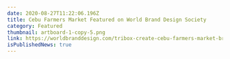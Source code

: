 ```yaml
---
date: 2020-08-27T11:22:06.196Z
title: Cebu Farmers Market Featured on World Brand Design Society
category: Featured
thumbnail: artboard-1-copy-5.png
link: https://worldbranddesign.com/tribox-create-cebu-farmers-market-brand-identity/
isPublishedNews: true
---
```

